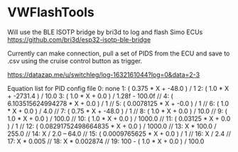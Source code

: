 # VWFlashTools

Will use the BLE ISOTP bridge by bri3d to log and flash Simo ECUs https://github.com/bri3d/esp32-isotp-ble-bridge

Currently can make connection, pull a set of PIDS from the ECU and save to .csv using the cruise control button as trigger.

https://datazap.me/u/switchleg/log-1632161044?log=0&data=2-3

Equation list for PID config file
  0: none
  1: ( 0.375 * X + -48.0 ) / 1
  2: ( 1.0 * X + -2731.4 ) / 10.0
  3: ( 1.0 * X + 0.0 ) / 1.28f - 100.0f
//  4: ( 6.103515624994278 * X + 0.0 ) / 1
//  5: ( 0.0078125 * X + -0.0 ) / 1
//  6: ( 1.0 * X + 0.0 ) / 4.0
//  7: ( 0.75 * X + -48.0 ) / 1
//  8: ( 1.0 * X + 0.0 ) / 10.0
//  9: ( 1.0 * X + 0.0 ) / 100.0
// 10: ( 1.0 * X + 0.0 ) / 1000.0
// 11: ( 0.03125 * X + 0.0 ) / 1
// 12: ( 0.08291752498664835 * X + 0.0 ) / 1000.0
// 13: X * 100.0 / 255.0
// 14: X / 2.0 – 64.0
// 15: ( 0.0009765625 * X + 0.0 ) / 1
// 16: X / 2.4
// 17: X * 0.005
// 18: X * 0.002874
// 19: 100 - ( 1.0 * X + 0.0 ) / 100.0
